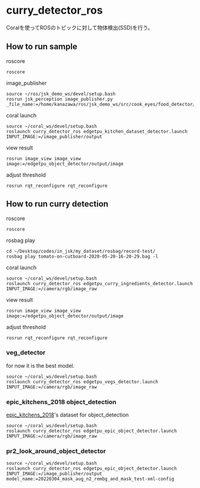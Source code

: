 # curry_detector_ros
Coralを使ってROSのトピックに対して物体検出(SSD)を行う。

## How to run sample
roscore
```
roscore
```

image_publisher
```
source ~/ros/jsk_demo_ws/devel/setup.bash
rosrun jsk_perception image_publisher.py _file_name:=/home/kanazawa/ros/jsk_demo_ws/src/cook_eyes/food_detector/curry_first_try/train/train_annotated/train_01.jpg
```
coral launch
```
source ~/coral_ws/devel/setup.bash
roslaunch curry_detector_ros edgetpu_kitchen_dataset_detector.launch INPUT_IMAGE:=/image_publisher/output
```
view result
```
rosrun image_view image_view image:=/edgetpu_object_detector/output/image
```
adjust threshold
```
rosrun rqt_reconfigure rqt_reconfigure
```

## How to run curry detection

roscore
```
roscore
```

rosbag play
```
cd ~/Desktop/codes/in_jsk/my_dataset/rosbag/record-test/
rosbag play tomato-on-cutboard-2020-05-20-16-20-29.bag -l
```
coral launch
```
source ~/coral_ws/devel/setup.bash
roslaunch curry_detector_ros edgetpu_curry_ingredients_detector.launch INPUT_IMAGE:=/camera/rgb/image_raw
```
view result
```
rosrun image_view image_view image:=/edgetpu_object_detector/output/image
```
adjust threshold
```
rosrun rqt_reconfigure rqt_reconfigure
```

### veg_detector
for now it is the best model.
```
source ~/coral_ws/devel/setup.bash
roslaunch curry_detector_ros edgetpu_vegs_detector.launch INPUT_IMAGE:=/camera/rgb/image_raw
```

### epic_kitchens_2018 object_detection
[epic_kitchens_2018](https://epic-kitchens.github.io/2020-55.html )'s dataset for object_detection
```
source ~/coral_ws/devel/setup.bash
roslaunch curry_detector_ros edgetpu_epic_object_detector.launch INPUT_IMAGE:=/camera/rgb/image_raw
```

### pr2_look_around_object_detector
```
source ~/coral_ws/devel/setup.bash
roslaunch curry_detector_ros edgetpu_epic_object_detector.launch INPUT_IMAGE:=/image_publisher/output model_name:=20220304_mask_aug_n2_rembg_and_mask_test-xml-config
```
